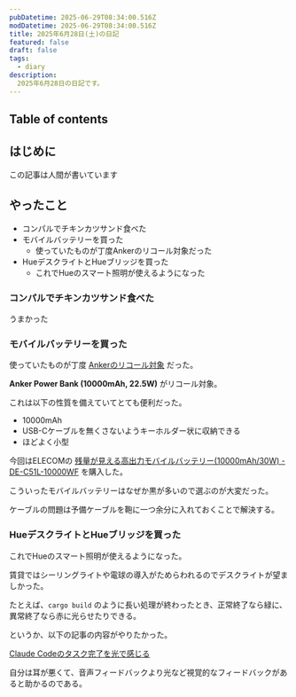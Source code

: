 ```yaml
---
pubDatetime: 2025-06-29T08:34:00.516Z
modDatetime: 2025-06-29T08:34:00.516Z
title: 2025年6月28日(土)の日記
featured: false
draft: false
tags:
  - diary
description:
  2025年6月28日の日記です。
---
```


## Table of contents

## はじめに

この記事は人間が書いています

## やったこと

- コンパルでチキンカツサンド食べた
- モバイルバッテリーを買った
    - 使っていたものが丁度Ankerのリコール対象だった
- HueデスクライトとHueブリッジを買った
    - これでHueのスマート照明が使えるようになった

### コンパルでチキンカツサンド食べた

うまかった

### モバイルバッテリーを買った

使っていたものが丁度 [Ankerのリコール対象](https://www.ankerjapan.com/pages/202506-support) だった。

**Anker Power Bank (10000mAh, 22.5W)** がリコール対象。

これは以下の性質を備えていてとても便利だった。

- 10000mAh
- USB-Cケーブルを無くさないようキーホルダー状に収納できる
- ほどよく小型

今回はELECOMの [残量が見える高出力モバイルバッテリー(10000mAh/30W) - DE-C51L-10000WF](https://www.elecom.co.jp/products/DE-C51L-10000WF.html) を購入した。

こういったモバイルバッテリーはなぜか黒が多いので選ぶのが大変だった。

ケーブルの問題は予備ケーブルを鞄に一つ余分に入れておくことで解決する。

### HueデスクライトとHueブリッジを買った

これでHueのスマート照明が使えるようになった。

賃貸ではシーリングライトや電球の導入がためらわれるのでデスクライトが望ましかった。

たとえば、`cargo build` のように長い処理が終わったとき、正常終了なら緑に、異常終了なら赤に光らせたりできる。

というか、以下の記事の内容がやりたかった。

[Claude Codeのタスク完了を光で感じる](https://zenn.dev/pepabo/articles/3113622c0be8d9)

自分は耳が悪くて、音声フィードバックより光など視覚的なフィードバックがあると助かるのである。


